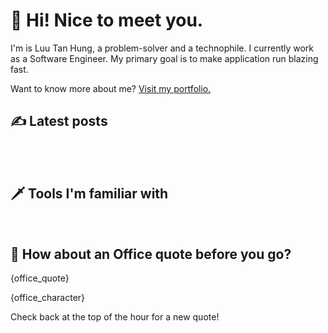 # 🚀 Hi! Nice to meet you.


I'm is Luu Tan Hung, a problem-solver and a technophile. I currently work as a Software Engineer. My primary goal is to make application run blazing fast.

Want to know more about me? [Visit my portfolio.](https://example.com/)

## ✍️ Latest posts

<br>
<!-- BLOG-POST-LIST:START -->
<!-- BLOG-POST-LIST:END -->
<br>

## 🗡️ Tools I'm familiar with


<br>

## 📜 How about an Office quote before you go?
<p>{office_quote}</p>
<p>{office_character}</p>

Check back at the top of the hour for a new quote!

<br>
